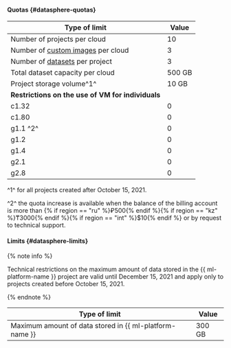 #### Quotas {#datasphere-quotas}

| Type of limit | Value |
| ----- | ----- |
| Number of projects per cloud | 10 |
| Number of [custom images](../datasphere/operations/user-images.md) per cloud | 3 |
| Number of [datasets](../datasphere/concepts/dataset.md) per project | 3 |
| Total dataset capacity per cloud | 500 GB |
| Project storage volume^1^ | 10 GB |
| **Restrictions on the use of VM for individuals** | |
| c1.32 | 0 |
| c1.80 | 0 |
| g1.1 ^2^ | 0 |
| g1.2 | 0 |
| g1.4 | 0 |
| g2.1 | 0 |
| g2.8 | 0 |

^1^ for all projects created after October 15, 2021.

^2^ the quota increase is available when the balance of the billing account is more than {% if region == "ru" %}₽500{% endif %}{% if region == "kz" %}₸3000{% endif %}{% if region == "int" %}$10{% endif %} or by request to technical support.

#### Limits {#datasphere-limits}

{% note info %}

Technical restrictions on the maximum amount of data stored in the {{ ml-platform-name }} project are valid until December 15, 2021 and apply only to projects created before October 15, 2021.

{% endnote %}

| Type of limit | Value |
| ----- | ----- |
| Maximum amount of data stored in {{ ml-platform-name }} | 300 GB |

